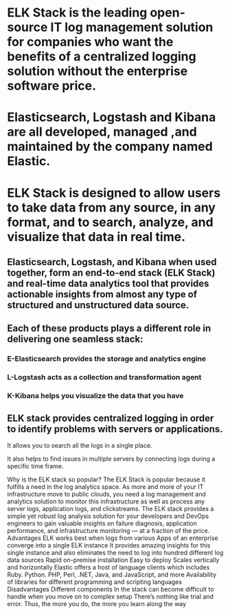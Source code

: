 # ELK Stack is the leading open-source IT log management solution for companies who want the benefits of a centralized logging solution without the enterprise software price.

# Elasticsearch, Logstash and Kibana are all developed, managed ,and maintained by the company named Elastic.

# ELK Stack is designed to allow users to take data from any source, in any format, and to search, analyze, and visualize that data in real time.

## Elasticsearch, Logstash, and Kibana when used together, form an end-to-end stack (ELK Stack) and real-time data analytics tool that provides actionable insights from almost any type of structured and unstructured data source.

## Each of these products plays a different role in delivering one seamless stack:

### E-Elasticsearch provides the storage and analytics engine
### L-Logstash acts as a collection and transformation agent
### K-Kibana helps you visualize the data that you have


## ELK stack provides centralized logging in order to identify problems with servers or applications.

It allows you to search all the logs in a single place.

It also helps to find issues in multiple servers by connecting logs during a specific time frame.

Why is the ELK stack so popular?
The ELK Stack is popular because it fulfills a need in the log analytics space. As more and more of your IT infrastructure move to public clouds, you need a log management and analytics solution to monitor this infrastructure as well as process any server logs, application logs, and clickstreams.
The ELK stack provides a simple yet robust log analysis solution for your developers and DevOps engineers to gain valuable insights on failure diagnosis, application performance, and infrastructure monitoring — at a fraction of the price.
Advantages
ELK works best when logs from various Apps of an enterprise converge into a single ELK instance
It provides amazing insights for this single instance and also eliminates the need to log into hundred different log data sources
Rapid on-premise installation
Easy to deploy Scales vertically and horizontally
Elastic offers a host of language clients which includes Ruby. Python. PHP, Perl, .NET, Java, and JavaScript, and more
Availability of libraries for different programming and scripting languages
Disadvantages
Different components In the stack can become difficult to handle when you move on to complex setup
There’s nothing like trial and error. Thus, the more you do, the more you learn along the way
